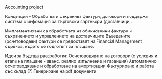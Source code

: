 Accounting project

Концепция - Обработва и съхранява фактури, договори и поддържа система с инфомация за търговски партньори (доставчици).

Имплементирани са обработката на обикновенни фактури и съхранението и управлението на доставчиците
Въведените (осчетоводени) фактури се предоставят на Financial Management сървиса, където се подготвят за плащане.

Идеи за бъдеща раазработка:
Осчетоводяване на договори (с условия и етапи на плащане - аванс, реално изпълнение и гаранция)
Автоматично осчетоводяване и обработване на амортизации
Фактуриране и работа със склад (?)
Генериране на pdf документи

